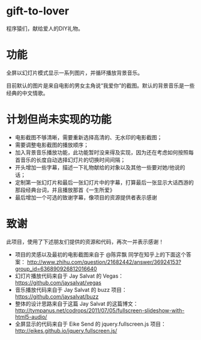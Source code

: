 # gift-to-lover

程序猿们，献给爱人的DIY礼物。

# 功能

全屏以幻灯片模式显示一系列图片，并循环播放背景音乐。

目前默认的图片是来自电影的男女主角说“我爱你”的截图。默认的背景音乐是一些经典的中文情歌。

# 计划但尚未实现的功能

- 电影截图不够清晰，需要重新选择高清的、无水印的电影截图；
- 需要调整电影截图的播放顺序；
- 加入背景音乐播放功能，此功能暂时没来得及实现，因为还在考虑如何按照每首音乐的长度自动选择幻灯片的切换时间间隔；
- 开头增加一些字幕，描述一下礼物献给的对象以及其他一些要对她/他说的话；
- 定制第一张幻灯片和最后一张幻灯片中的字幕，打算最后一张显示大话西游的那段经典台词，并且播放那首《一生所爱》
- 最后增加一个可选的致谢字幕，像项目的资源提供者表示感谢

# 致谢

此项目，使用了下述朋友们提供的资源和代码，再次一并表示感谢！

- 项目的灵感以及最初的电影截图来自于 @陈弈飘 同学在知乎上的下面这个答案：
  http://www.zhihu.com/question/21682442/answer/36924153?group_id=636890926812016640
- 幻灯片播放代码来自于 Jay Salvat 的 Vegas： https://github.com/jaysalvat/vegas
- 音乐播放代码来自于 Jay Salvat 的 buzz 项目：https://github.com/jaysalvat/buzz
- 整体的设计思路来自于这篇 Jay Salvat 的这篇博文：
  http://tympanus.net/codrops/2011/07/05/fullscreen-slideshow-with-html5-audio/
- 全屏显示的代码来自于 Eike Send 的 jquery.fullscreen.js 项目：http://eikes.github.io/jquery.fullscreen.js/

